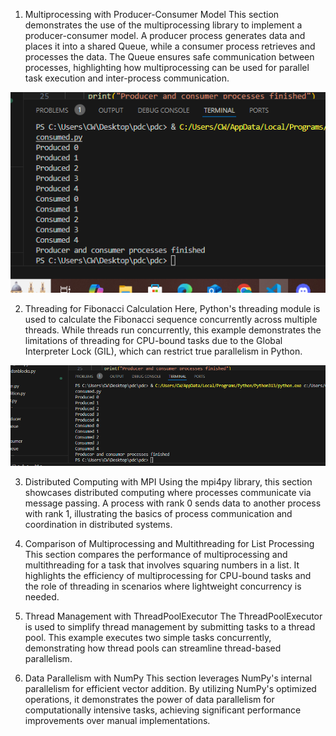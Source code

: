 1. Multiprocessing with Producer-Consumer Model
This section demonstrates the use of the multiprocessing library to implement a producer-consumer model. A producer process generates data and places it into a shared Queue, while a consumer process retrieves and processes the data. The Queue ensures safe communication between processes, highlighting how multiprocessing can be used for parallel task execution and inter-process communication.

![alt text](image.png)


2. Threading for Fibonacci Calculation
Here, Python's threading module is used to calculate the Fibonacci sequence concurrently across multiple threads. While threads run concurrently, this example demonstrates the limitations of threading for CPU-bound tasks due to the Global Interpreter Lock (GIL), which can restrict true parallelism in Python.

![alt text](image-1.png)

3. Distributed Computing with MPI
Using the mpi4py library, this section showcases distributed computing where processes communicate via message passing. A process with rank 0 sends data to another process with rank 1, illustrating the basics of process communication and coordination in distributed systems.

4. Comparison of Multiprocessing and Multithreading for List Processing
This section compares the performance of multiprocessing and multithreading for a task that involves squaring numbers in a list. It highlights the efficiency of multiprocessing for CPU-bound tasks and the role of threading in scenarios where lightweight concurrency is needed.

5. Thread Management with ThreadPoolExecutor
The ThreadPoolExecutor is used to simplify thread management by submitting tasks to a thread pool. This example executes two simple tasks concurrently, demonstrating how thread pools can streamline thread-based parallelism.

6. Data Parallelism with NumPy
This section leverages NumPy's internal parallelism for efficient vector addition. By utilizing NumPy's optimized operations, it demonstrates the power of data parallelism for computationally intensive tasks, achieving significant performance improvements over manual implementations. 


